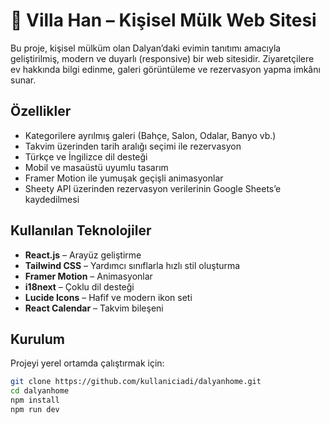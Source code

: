 # 🌿 Villa Han – Kişisel Mülk Web Sitesi

Bu proje, kişisel mülküm olan Dalyan’daki evimin tanıtımı amacıyla geliştirilmiş, modern ve duyarlı (responsive) bir web sitesidir. Ziyaretçilere ev hakkında bilgi edinme, galeri görüntüleme ve rezervasyon yapma imkânı sunar.

## Özellikler

- Kategorilere ayrılmış galeri (Bahçe, Salon, Odalar, Banyo vb.)
- Takvim üzerinden tarih aralığı seçimi ile rezervasyon
- Türkçe ve İngilizce dil desteği
- Mobil ve masaüstü uyumlu tasarım
- Framer Motion ile yumuşak geçişli animasyonlar
- Sheety API üzerinden rezervasyon verilerinin Google Sheets’e kaydedilmesi

## Kullanılan Teknolojiler

- **React.js** – Arayüz geliştirme
- **Tailwind CSS** – Yardımcı sınıflarla hızlı stil oluşturma
- **Framer Motion** – Animasyonlar
- **i18next** – Çoklu dil desteği
- **Lucide Icons** – Hafif ve modern ikon seti
- **React Calendar** – Takvim bileşeni

## Kurulum

Projeyi yerel ortamda çalıştırmak için:

```bash
git clone https://github.com/kullaniciadi/dalyanhome.git
cd dalyanhome
npm install
npm run dev

